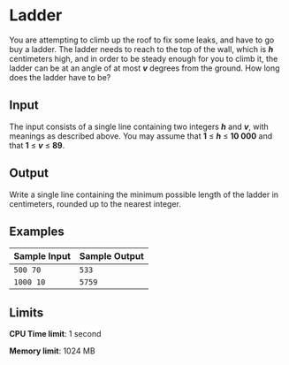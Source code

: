 # Ladder

You are attempting to climb up the roof to fix some leaks, and have to go buy a ladder. The ladder needs to reach to the top of the wall, which is _**h**_ centimeters high, and in order to be steady enough for you to climb it, the ladder can be at an angle of at most _**v**_ degrees from the ground. How long does the ladder have to be?

## Input

The input consists of a single line containing two integers _**h**_ and _**v**_, with meanings as described above. You may assume that **1** ≤ _**h**_ ≤ **10 000** and that **1** ≤ _**v**_ ≤ **89**.

## Output

Write a single line containing the minimum possible length of the ladder in centimeters, rounded up to the nearest integer.

## Examples

Sample Input | Sample Output
-|-
`500 70` | `533`
`1000 10` | `5759`

## Limits

**CPU Time limit**: 1 second

**Memory limit**: 1024 MB